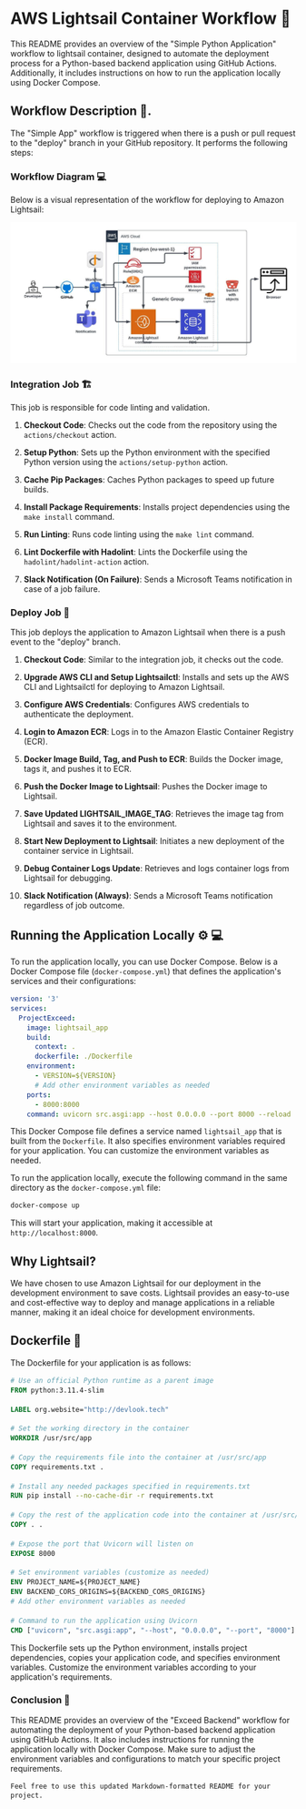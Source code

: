 

# AWS Lightsail Container Workflow 🚀

This README provides an overview of the "Simple Python Application" workflow to lightsail container, designed to automate the deployment process for a Python-based backend application using GitHub Actions. Additionally, it includes instructions on how to run the application locally using Docker Compose.

## Workflow Description 📌.

The "Simple App" workflow is triggered when there is a push or pull request to the "deploy" branch in your GitHub repository. It performs the following steps:

### Workflow Diagram 💻

Below is a visual representation of the workflow for deploying to Amazon Lightsail:

![Workflow Diagram](./assets/worflow.jpeg)

### Integration Job 🏗

This job is responsible for code linting and validation.

1. **Checkout Code**: Checks out the code from the repository using the `actions/checkout` action.

2. **Setup Python**: Sets up the Python environment with the specified Python version using the `actions/setup-python` action.

3. **Cache Pip Packages**: Caches Python packages to speed up future builds.

4. **Install Package Requirements**: Installs project dependencies using the `make install` command.

5. **Run Linting**: Runs code linting using the `make lint` command.

6. **Lint Dockerfile with Hadolint**: Lints the Dockerfile using the `hadolint/hadolint-action` action.

7. **Slack Notification (On Failure)**: Sends a Microsoft Teams notification in case of a job failure.

### Deploy Job 🚀

This job deploys the application to Amazon Lightsail when there is a push event to the "deploy" branch.

1. **Checkout Code**: Similar to the integration job, it checks out the code.

2. **Upgrade AWS CLI and Setup Lightsailctl**: Installs and sets up the AWS CLI and Lightsailctl for deploying to Amazon Lightsail.

3. **Configure AWS Credentials**: Configures AWS credentials to authenticate the deployment.

4. **Login to Amazon ECR**: Logs in to the Amazon Elastic Container Registry (ECR).

5. **Docker Image Build, Tag, and Push to ECR**: Builds the Docker image, tags it, and pushes it to ECR.

6. **Push the Docker Image to Lightsail**: Pushes the Docker image to Lightsail.

7. **Save Updated LIGHTSAIL_IMAGE_TAG**: Retrieves the image tag from Lightsail and saves it to the environment.

8. **Start New Deployment to Lightsail**: Initiates a new deployment of the container service in Lightsail.

9. **Debug Container Logs Update**: Retrieves and logs container logs from Lightsail for debugging.

10. **Slack Notification (Always)**: Sends a Microsoft Teams notification regardless of job outcome.

## Running the Application Locally ⚙️ 💻

To run the application locally, you can use Docker Compose. Below is a Docker Compose file (`docker-compose.yml`) that defines the application's services and their configurations:

```yaml
version: '3'
services:
  ProjectExceed:
    image: lightsail_app
    build:
      context: .
      dockerfile: ./Dockerfile
    environment: 
      - VERSION=${VERSION}
      # Add other environment variables as needed
    ports:
      - 8000:8000
    command: uvicorn src.asgi:app --host 0.0.0.0 --port 8000 --reload
```

This Docker Compose file defines a service named `lightsail_app` that is built from the `Dockerfile`. It also specifies environment variables required for your application. You can customize the environment variables as needed.

To run the application locally, execute the following command in the same directory as the `docker-compose.yml` file:

```bash
docker-compose up
```

This will start your application, making it accessible at `http://localhost:8000`.

## Why Lightsail?

We have chosen to use Amazon Lightsail for our deployment in the development environment to save costs. Lightsail provides an easy-to-use and cost-effective way to deploy and manage applications in a reliable manner, making it an ideal choice for development environments.

## Dockerfile  📄

The Dockerfile for your application is as follows:

```dockerfile
# Use an official Python runtime as a parent image
FROM python:3.11.4-slim

LABEL org.website="http://devlook.tech"

# Set the working directory in the container
WORKDIR /usr/src/app

# Copy the requirements file into the container at /usr/src/app
COPY requirements.txt .

# Install any needed packages specified in requirements.txt
RUN pip install --no-cache-dir -r requirements.txt

# Copy the rest of the application code into the container at /usr/src/app
COPY . .

# Expose the port that Uvicorn will listen on
EXPOSE 8000

# Set environment variables (customize as needed)
ENV PROJECT_NAME=${PROJECT_NAME}
ENV BACKEND_CORS_ORIGINS=${BACKEND_CORS_ORIGINS}
# Add other environment variables as needed

# Command to run the application using Uvicorn
CMD ["uvicorn", "src.asgi:app", "--host", "0.0.0.0", "--port", "8000"]
```

This Dockerfile sets up the Python environment, installs project dependencies, copies your application code, and specifies environment variables. Customize the environment variables according to your application's requirements.

### Conclusion 📄

This README provides an overview of the "Exceed Backend" workflow for automating the deployment of your Python-based backend application using GitHub Actions. It also includes instructions for running the application locally with Docker Compose. Make sure to adjust the environment variables and configurations to match your specific project requirements.
 
```
Feel free to use this updated Markdown-formatted README for your project.
```






<!-- ```
bash
python3 -m pip install --user virtualenv
# You should have Python 3.7 available in your host.
# Check the Python path using `which python3`
# Use a command similar to this one:
python3 -m virtualenv --python=<path-to-Python3.7> .devops
source .devops/bin/activate
``` -->